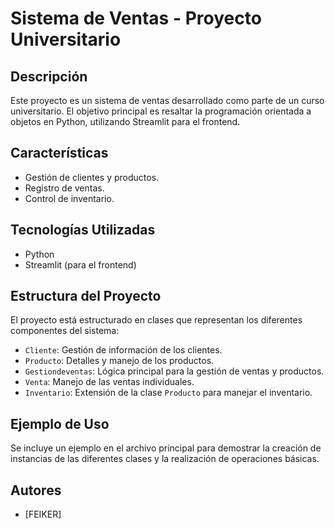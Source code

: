 # Sistema de Ventas - Proyecto Universitario

## Descripción
Este proyecto es un sistema de ventas desarrollado como parte de un curso universitario. El objetivo principal es resaltar la programación orientada a objetos en Python, utilizando Streamlit para el frontend.

## Características
- Gestión de clientes y productos.
- Registro de ventas.
- Control de inventario.

## Tecnologías Utilizadas
- Python
- Streamlit (para el frontend)

## Estructura del Proyecto
El proyecto está estructurado en clases que representan los diferentes componentes del sistema:
- `Cliente`: Gestión de información de los clientes.
- `Producto`: Detalles y manejo de los productos.
- `Gestiondeventas`: Lógica principal para la gestión de ventas y productos.
- `Venta`: Manejo de las ventas individuales.
- `Inventario`: Extensión de la clase `Producto` para manejar el inventario.

## Ejemplo de Uso
Se incluye un ejemplo en el archivo principal para demostrar la creación de instancias de las diferentes clases y la realización de operaciones básicas.

## Autores
- [FEIKER]
